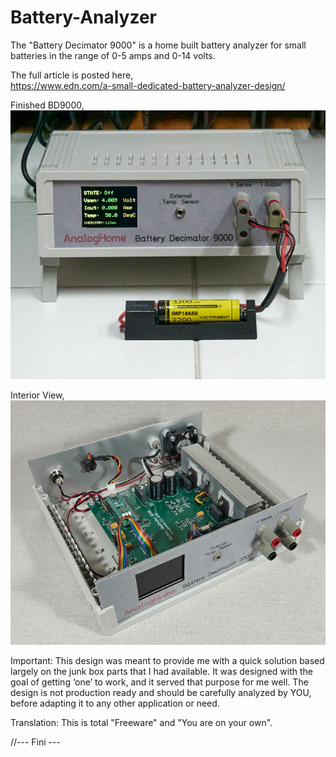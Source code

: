 # Battery-Analyzer
The "Battery Decimator 9000" is a home built battery analyzer for small batteries in the range of 0-5 amps and 0-14 volts.  

The full article is posted here,  
  https://www.edn.com/a-small-dedicated-battery-analyzer-design/
   
Finished BD9000,  
![Finished BD9000](Figure4.jpg)
  
Interior View,  
![Interior view BD9000](Figure3.jpg)
  
Important: This design was meant to provide me with a quick solution based largely on the junk box parts that I had available. It was designed with the goal of getting ‘one’ to work, and it served that purpose for me well. The design is not production ready and should be carefully analyzed by YOU, before adapting it to any other application or need.  
  
Translation: This is total "Freeware" and "You are on your own".  
  
//--- Fini ---  
  
